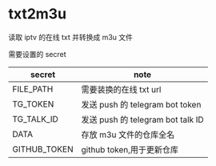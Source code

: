# txt2m3u

读取 iptv 的在线 txt 并转换成 m3u 文件

需要设置的 secret

| secret       | note                              |
| ------------ | --------------------------------- |
| FILE_PATH    | 需要装换的在线 txt url            |
| TG_TOKEN     | 发送 push 的 telegram bot token   |
| TG_TALK_ID   | 发送 push 的 telegram bot talk ID |
| DATA         | 存放 m3u 文件的仓库全名           |
| GITHUB_TOKEN | github token,用于更新仓库         |
